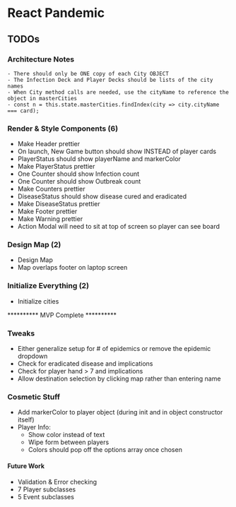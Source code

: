 # React Pandemic

## TODOs

### Architecture Notes
    - There should only be ONE copy of each City OBJECT
    - The Infection Deck and Player Decks should be lists of the city names
    - When City method calls are needed, use the cityName to reference the object in masterCities
    - const n = this.state.masterCities.findIndex(city => city.cityName === card);

### Render & Style Components (6)
- Make Header prettier
- On launch, New Game button should show INSTEAD of player cards
- PlayerStatus should show playerName and markerColor
- Make PlayerStatus prettier
- One Counter should show Infection count
- One Counter should show Outbreak count
- Make Counters prettier
- DiseaseStatus should show disease cured and eradicated
- Make DiseaseStatus prettier
- Make Footer prettier
- Make Warning prettier
- Action Modal will need to sit at top of screen so player can see board

### Design Map (2)
- Design Map
- Map overlaps footer on laptop screen

### Initialize Everything (2)
- Initialize cities

********** MVP Complete **********

### Tweaks
- Either generalize setup for # of epidemics or remove the epidemic dropdown
- Check for eradicated disease and implications
- Check for player hand > 7 and implications
- Allow destination selection by clicking map rather than entering name

### Cosmetic Stuff
- Add markerColor to player object (during init and in object constructor itself)
- Player Info:
    - Show color instead of text
    - Wipe form between players
    - Colors should pop off the options array once chosen

#### Future Work
- Validation & Error checking
- 7 Player subclasses
- 5 Event subclasses